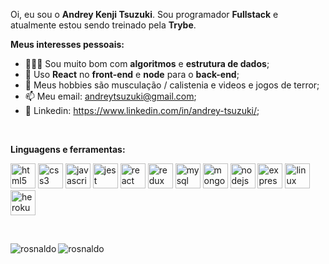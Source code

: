 Oi, eu sou o **Andrey Kenji Tsuzuki**.
Sou programador **Fullstack** e atualmente estou sendo treinado pela **Trybe**. 


**Meus interesses pessoais:**

- 👨🏽‍💻 Sou muito bom com **algoritmos** e **estrutura de dados**;
- 🌱 Uso **React** no **front-end** e **node** para o **back-end**; 
- 🤔 Meus hobbies são musculação / calistenia e videos e jogos de terror;
- 📫 Meu email: andreytsuzuki@gmail.com;
- :sheep: Linkedin: https://www.linkedin.com/in/andrey-tsuzuki/;

<br />

**Linguagens e ferramentas:**  

<p>
  <img src="https://devicons.github.io/devicon/devicon.git/icons/html5/html5-original-wordmark.svg" alt="html5" width="40" height="40"/> 
  <img src="https://devicons.github.io/devicon/devicon.git/icons/css3/css3-original-wordmark.svg" alt="css3" width="40" height="40"/> 
  <img src="https://devicons.github.io/devicon/devicon.git/icons/javascript/javascript-original.svg" alt="javascript" width="40" height="40"/> 
  <img src="https://www.learnstorybook.com/intro-to-storybook/logo-jest.png" alt="jest" width="40" height="40" />
  <img src="https://devicons.github.io/devicon/devicon.git/icons/react/react-original-wordmark.svg" alt="react" width="40" height="40"/> 
  <img src="https://devicons.github.io/devicon/devicon.git/icons/redux/redux-original.svg" alt="redux" width="40" height="40"/> 
  <img src="https://devicons.github.io/devicon/devicon.git/icons/mysql/mysql-original-wordmark.svg" alt="mysql" width="40" height="40"/> 
  <img src="https://devicons.github.io/devicon/devicon.git/icons/mongodb/mongodb-original-wordmark.svg" alt="mongodb" width="40" height="40"/> 
  <img src="https://devicons.github.io/devicon/devicon.git/icons/nodejs/nodejs-original-wordmark.svg" alt="nodejs" width="40" height="40"/> 
  <img src="https://devicons.github.io/devicon/devicon.git/icons/express/express-original-wordmark.svg" alt="express" width="40" height="40"/>
  <img src="https://devicons.github.io/devicon/devicon.git/icons/linux/linux-original.svg" alt="linux" width="40" height="40" />
  <img src="https://devicons.github.io/devicon/devicon.git/icons/heroku/heroku-plain.svg" alt="heroku" width="40" height="40" />
</p>

<br />

<p>
    <img align="left" src="https://github-readme-stats.vercel.app/api/top-langs/?username=rosnaldo&theme=react&title_color=268bd2" alt="rosnaldo" />
</p>
<p>
    <img align="center" src="https://github-readme-stats.vercel.app/api?username=rosnaldo&count_private=true&show_icons=true&theme=react&icon_color=268bd2&title_color=268bd2" alt="rosnaldo" />
</p>
